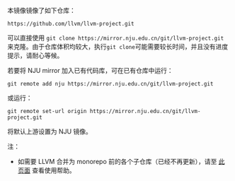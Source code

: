 本镜像镜像了如下仓库：

```
https://github.com/llvm/llvm-project.git
```

可以直接使用 `git clone https://mirror.nju.edu.cn/git/llvm-project.git` 来克隆。由于仓库体积均较大，执行`git clone`可能需要较长时间，并且没有进度提示，请耐心等候。

若要将 NJU mirror 加入已有代码库，可在已有仓库中运行：

```
git remote add nju https://mirror.nju.edu.cn/git/llvm-project.git
```

或运行：

```
git remote set-url origin https://mirror.nju.edu.cn/git/llvm-project.git
```

将默认上游设置为 NJU 镜像。


注：

* 如需要 LLVM 合并为 monorepo 前的各个子仓库（已经不再更新），请至 [此页面](/help/llvm/) 查看使用帮助。